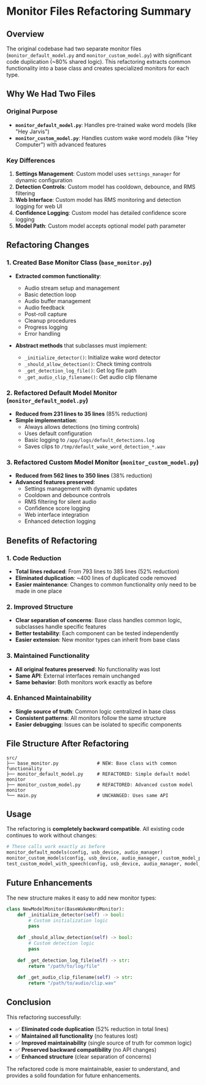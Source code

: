 # Monitor Files Refactoring Summary

## Overview

The original codebase had two separate monitor files (`monitor_default_model.py` and `monitor_custom_model.py`) with significant code duplication (~80% shared logic). This refactoring extracts common functionality into a base class and creates specialized monitors for each type.

## Why We Had Two Files

### Original Purpose
- **`monitor_default_model.py`**: Handles pre-trained wake word models (like "Hey Jarvis")
- **`monitor_custom_model.py`**: Handles custom wake word models (like "Hey Computer") with advanced features

### Key Differences
1. **Settings Management**: Custom model uses `settings_manager` for dynamic configuration
2. **Detection Controls**: Custom model has cooldown, debounce, and RMS filtering
3. **Web Interface**: Custom model has RMS monitoring and detection logging for web UI
4. **Confidence Logging**: Custom model has detailed confidence score logging
5. **Model Path**: Custom model accepts optional model path parameter

## Refactoring Changes

### 1. Created Base Monitor Class (`base_monitor.py`)
- **Extracted common functionality**:
  - Audio stream setup and management
  - Basic detection loop
  - Audio buffer management
  - Audio feedback
  - Post-roll capture
  - Cleanup procedures
  - Progress logging
  - Error handling

- **Abstract methods** that subclasses must implement:
  - `_initialize_detector()`: Initialize wake word detector
  - `_should_allow_detection()`: Check timing controls
  - `_get_detection_log_file()`: Get log file path
  - `_get_audio_clip_filename()`: Get audio clip filename

### 2. Refactored Default Model Monitor (`monitor_default_model.py`)
- **Reduced from 231 lines to 35 lines** (85% reduction)
- **Simple implementation**:
  - Always allows detections (no timing controls)
  - Uses default configuration
  - Basic logging to `/app/logs/default_detections.log`
  - Saves clips to `/tmp/default_wake_word_detection_*.wav`

### 3. Refactored Custom Model Monitor (`monitor_custom_model.py`)
- **Reduced from 562 lines to 350 lines** (38% reduction)
- **Advanced features preserved**:
  - Settings management with dynamic updates
  - Cooldown and debounce controls
  - RMS filtering for silent audio
  - Confidence score logging
  - Web interface integration
  - Enhanced detection logging

## Benefits of Refactoring

### 1. **Code Reduction**
- **Total lines reduced**: From 793 lines to 385 lines (52% reduction)
- **Eliminated duplication**: ~400 lines of duplicated code removed
- **Easier maintenance**: Changes to common functionality only need to be made in one place

### 2. **Improved Structure**
- **Clear separation of concerns**: Base class handles common logic, subclasses handle specific features
- **Better testability**: Each component can be tested independently
- **Easier extension**: New monitor types can inherit from base class

### 3. **Maintained Functionality**
- **All original features preserved**: No functionality was lost
- **Same API**: External interfaces remain unchanged
- **Same behavior**: Both monitors work exactly as before

### 4. **Enhanced Maintainability**
- **Single source of truth**: Common logic centralized in base class
- **Consistent patterns**: All monitors follow the same structure
- **Easier debugging**: Issues can be isolated to specific components

## File Structure After Refactoring

```
src/
├── base_monitor.py              # NEW: Base class with common functionality
├── monitor_default_model.py     # REFACTORED: Simple default model monitor
├── monitor_custom_model.py      # REFACTORED: Advanced custom model monitor
└── main.py                      # UNCHANGED: Uses same API
```

## Usage

The refactoring is **completely backward compatible**. All existing code continues to work without changes:

```python
# These calls work exactly as before
monitor_default_models(config, usb_device, audio_manager)
monitor_custom_models(config, usb_device, audio_manager, custom_model_path)
test_custom_model_with_speech(config, usb_device, audio_manager, model_path, duration)
```

## Future Enhancements

The new structure makes it easy to add new monitor types:

```python
class NewModelMonitor(BaseWakeWordMonitor):
    def _initialize_detector(self) -> bool:
        # Custom initialization logic
        pass
    
    def _should_allow_detection(self) -> bool:
        # Custom detection logic
        pass
    
    def _get_detection_log_file(self) -> str:
        return "/path/to/log/file"
    
    def _get_audio_clip_filename(self) -> str:
        return "/path/to/audio/clip.wav"
```

## Conclusion

This refactoring successfully:
- ✅ **Eliminated code duplication** (52% reduction in total lines)
- ✅ **Maintained all functionality** (no features lost)
- ✅ **Improved maintainability** (single source of truth for common logic)
- ✅ **Preserved backward compatibility** (no API changes)
- ✅ **Enhanced structure** (clear separation of concerns)

The refactored code is more maintainable, easier to understand, and provides a solid foundation for future enhancements. 